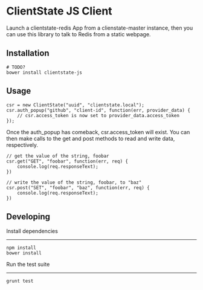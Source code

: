ClientState JS Client
====================

Launch a clientstate-redis App from a clienstate-master instance,
then you can use this library to talk to Redis from a static webpage.

Installation
------------

    # TODO?
    bower install clientstate-js


Usage
-----

    csr = new ClientState("uuid", "clientstate.local");
    csr.auth_popup("github", "client-id", function(err, provider_data) {
        // csr.access_token is now set to provider_data.access_token
    });

Once the auth_popup has comeback, csr.access_token will exist.
You can then make calls to the get and post methods to read and write data,
respectively.

    // get the value of the string, foobar
    csr.get("GET", "foobar", function(err, req) {
        console.log(req.responseText);
    })

    // write the value of the string, foobar, to "baz"
    csr.post("SET", "foobar", "baz", function(err, req) {
        console.log(req.responseText);
    })


Developing
----------

Install dependencies
____________________

    npm install
    bower install

Run the test suite
__________________

    grunt test
